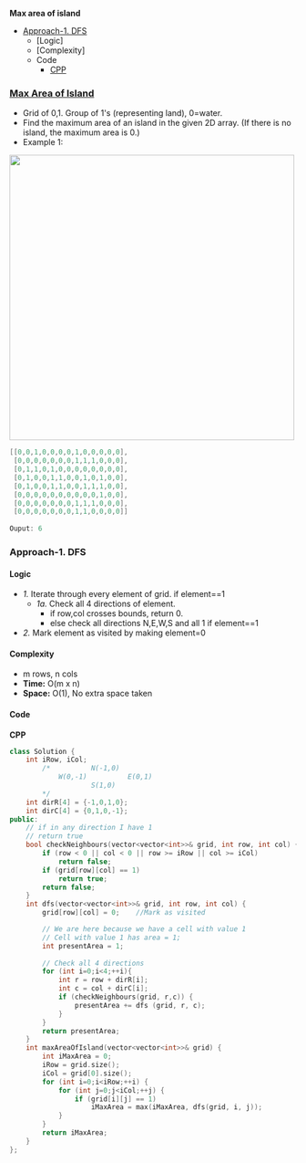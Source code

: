 **Max area of island**
- [Approach-1. DFS](#a1)
  - [Logic]
  - [Complexity]
  - Code
    - [CPP](#cpp)

### [Max Area of Island](https://leetcode.com/problems/max-area-of-island/)
- Grid of 0,1. Group of 1's (representing land), 0=water.
- Find the maximum area of an island in the given 2D array. (If there is no island, the maximum area is 0.)
- Example 1:

<img src="https://assets.leetcode.com/uploads/2021/05/01/maxarea1-grid.jpg" width=500 />

```c
[[0,0,1,0,0,0,0,1,0,0,0,0,0],
 [0,0,0,0,0,0,0,1,1,1,0,0,0],
 [0,1,1,0,1,0,0,0,0,0,0,0,0],
 [0,1,0,0,1,1,0,0,1,0,1,0,0],
 [0,1,0,0,1,1,0,0,1,1,1,0,0],
 [0,0,0,0,0,0,0,0,0,0,1,0,0],
 [0,0,0,0,0,0,0,1,1,1,0,0,0],
 [0,0,0,0,0,0,0,1,1,0,0,0,0]]
 
Ouput: 6 
``` 

<a name=a1></a>
### Approach-1. DFS
<a name=l></a>
#### Logic
- *1.* Iterate through every element of grid. if element==1
  - *1a.* Check all 4 directions of element.
    - if row,col crosses bounds, return 0.
    - else check all directions N,E,W,S and all 1 if element==1
- *2.* Mark element as visited by making element=0
<a name=c></a>
#### Complexity
- m rows, n cols
- **Time:** O(m x n)
- **Space:** O(1), No extra space taken
#### Code
<a name=cpp></a>
**CPP**
```cpp
class Solution {
    int iRow, iCol;
        /*          N(-1,0)
            W(0,-1)          E(0,1)
                    S(1,0)
        */
    int dirR[4] = {-1,0,1,0};
    int dirC[4] = {0,1,0,-1};
public:
    // if in any direction I have 1
    // return true
    bool checkNeighbours(vector<vector<int>>& grid, int row, int col) {
        if (row < 0 || col < 0 || row >= iRow || col >= iCol)
            return false;
        if (grid[row][col] == 1)
            return true;
        return false;
    }
    int dfs(vector<vector<int>>& grid, int row, int col) {
        grid[row][col] = 0;    //Mark as visited

        // We are here because we have a cell with value 1
        // Cell with value 1 has area = 1;
        int presentArea = 1;            
        
        // Check all 4 directions
        for (int i=0;i<4;++i){
            int r = row + dirR[i];
            int c = col + dirC[i];
            if (checkNeighbours(grid, r,c)) {
                presentArea += dfs (grid, r, c);
            }
        }
        return presentArea;
    }
    int maxAreaOfIsland(vector<vector<int>>& grid) {
        int iMaxArea = 0;
        iRow = grid.size();
        iCol = grid[0].size();
        for (int i=0;i<iRow;++i) {
            for (int j=0;j<iCol;++j) {
                if (grid[i][j] == 1)
                    iMaxArea = max(iMaxArea, dfs(grid, i, j));
            }
        }
        return iMaxArea;
    }
};
```
